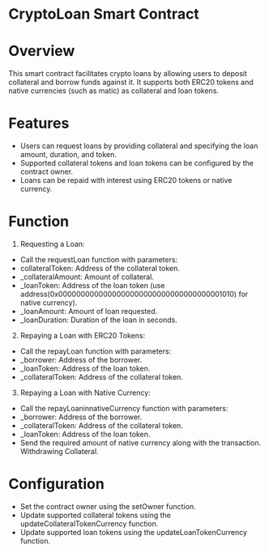# CryptoLoan Smart Contract

# Overview

This smart contract facilitates crypto loans by allowing users to deposit collateral and borrow 
funds against it. It supports both ERC20 tokens and native currencies (such as matic) as collateral 
and loan tokens.

# Features

* Users can request loans by providing collateral and specifying the loan amount, duration, and token.
* Supported collateral tokens and loan tokens can be configured by the contract owner.
* Loans can be repaid with interest using ERC20 tokens or native currency.

# Function

1. Requesting a Loan:

* Call the requestLoan function with parameters:
* collateralToken: Address of the collateral token.
* _collateralAmount: Amount of collateral.
* _loanToken: Address of the loan token (use address(0x0000000000000000000000000000000000001010) 
for native currency).
* _loanAmount: Amount of loan requested.
* _loanDuration: Duration of the loan in seconds.

2. Repaying a Loan with ERC20 Tokens:

*  Call the repayLoan function with parameters:
* _borrower: Address of the borrower.
* _loanToken: Address of the loan token.
* _collateralToken: Address of the collateral token.


3. Repaying a Loan with Native Currency:

* Call the repayLoaninnativeCurrency function with parameters:
* _borrower: Address of the borrower.
* _collateralToken: Address of the collateral token.
* _loanToken: Address of the loan token.
* Send the required amount of native currency along with the transaction.
Withdrawing Collateral.

# Configuration

* Set the contract owner using the setOwner function.
* Update supported collateral tokens using the updateCollateralTokenCurrency function.
* Update supported loan tokens using the updateLoanTokenCurrency function.




